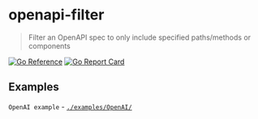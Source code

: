 # openapi-filter
> Filter an OpenAPI spec to only include specified paths/methods or components

[![Go Reference](https://pkg.go.dev/badge/github.com/zguydev/openapi-filter.svg)](https://pkg.go.dev/github.com/zguydev/openapi-filter)
[![Go Report Card](https://goreportcard.com/badge/github.com/zguydev/openapi-filter?style=flat-square)](https://goreportcard.com/report/github.com/zguydev/openapi-filter)

## Examples
`OpenAI example` - [`./examples/OpenAI/`](./examples/OpenAI/)
